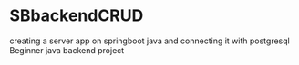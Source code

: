 # SBbackendCRUD
creating a server app on springboot java and connecting it with postgresql
Beginner java backend project
